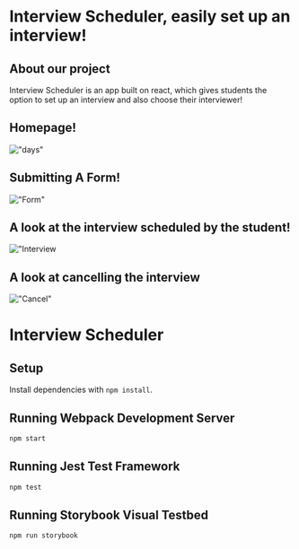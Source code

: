 Interview Scheduler, easily set up an interview!
=========
## About our project

Interview Scheduler is an app built on react, which gives students the option to set up an interview 
and also choose their interviewer! 


## Homepage!

!["days"](https://github.com/1BigH/lighthouse-labs-scheduler/blob/master/docs/Day%20Selection.png?raw=true)



## Submitting A Form!

!["Form"](https://github.com/1BigH/lighthouse-labs-scheduler/blob/master/docs/Form.png?raw=true)


## A look at the interview scheduled by the student!

!["Interview](https://github.com/1BigH/lighthouse-labs-scheduler/blob/master/docs/Screen%20Shot%202021-12-18%20at%206.51.53%20PM.png?raw=true)


## A look at cancelling the interview

!["Cancel"](https://github.com/1BigH/lighthouse-labs-scheduler/blob/master/docs/Delete.png?raw=true)







# Interview Scheduler

## Setup

Install dependencies with `npm install`.

## Running Webpack Development Server

```sh
npm start
```

## Running Jest Test Framework

```sh
npm test
```

## Running Storybook Visual Testbed

```sh
npm run storybook
```
